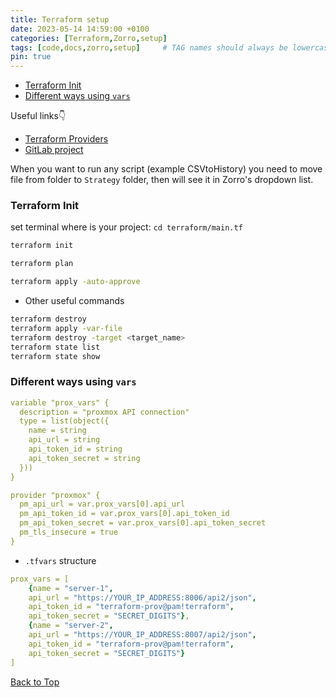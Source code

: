 ```yaml
---
title: Terraform setup
date: 2023-05-14 14:59:00 +0100
categories: [Terraform,Zorro,setup]
tags: [code,docs,zorro,setup]     # TAG names should always be lowercase
pin: true
---
```


- [Terraform Init](#terraform-init)
- [Different ways using `vars`](#different-ways-using-vars)

Useful links👇

- [Terraform Providers](https://registry.terraform.io/providers/hashicorp/aws/latest/docs)
- [GitLab project](https://gitlab.com/paulkurpis/terraform-learn/-/tree/main)

When you want to run any script (example CSVtoHistory) you need to move file from folder to `Strategy` folder, then will see it in Zorro's dropdown list.

### Terraform Init

set terminal where is your project: `cd terraform/main.tf`

```bash
terraform init
```

```bash
terraform plan
```

```bash
terraform apply -auto-approve
```

- Other useful commands

```bash
terraform destroy
terraform apply -var-file
terraform destroy -target <target_name>
terraform state list
terraform state show
```

### Different ways using `vars`

```yml
variable "prox_vars" {
  description = "proxmox API connection"
  type = list(object({
    name = string 
    api_url = string
    api_token_id = string
    api_token_secret = string
  }))
}

provider "proxmox" {
  pm_api_url = var.prox_vars[0].api_url
  pm_api_token_id = var.prox_vars[0].api_token_id
  pm_api_token_secret = var.prox_vars[0].api_token_secret
  pm_tls_insecure = true
}
```

- `.tfvars` structure

```yml
prox_vars = [
    {name = "server-1",
    api_url = "https://YOUR_IP_ADDRESS:8006/api2/json", 
    api_token_id = "terraform-prov@pam!terraform",
    api_token_secret = "SECRET_DIGITS"},
    {name = "server-2",
    api_url = "https://YOUR_IP_ADDRESS:8007/api2/json", 
    api_token_id = "terraform-prov@pam!terraform",
    api_token_secret = "SECRET_DIGITS"}
]
```

[Back to Top](#links)
